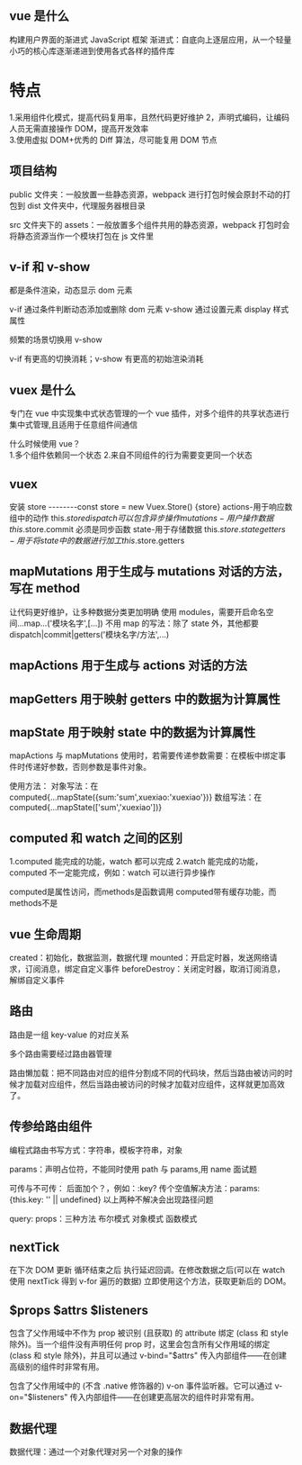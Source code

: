 ## vue 是什么

构建用户界面的渐进式 JavaScript 框架
渐进式：自底向上逐层应用，从一个轻量小巧的核心库逐渐递进到使用各式各样的插件库

# 特点

1.采用组件化模式，提高代码复用率，且然代码更好维护
2，声明式编码，让编码人员无需直接操作 DOM，提高开发效率  
3.使用虚拟 DOM+优秀的 Diff 算法，尽可能复用 DOM 节点

## 项目结构

public 文件夹：一般放置一些静态资源，webpack 进行打包时候会原封不动的打包到 dist 文件夹中，代理服务器根目录

src 文件夹下的 assets：一般放置多个组件共用的静态资源，webpack 打包时会将静态资源当作一个模块打包在 js 文件里

## v-if 和 v-show

都是条件渲染，动态显示 dom 元素

v-if 通过条件判断动态添加或删除 dom 元素
v-show 通过设置元素 display 样式属性

频繁的场景切换用 v-show

v-if 有更高的切换消耗；v-show 有更高的初始渲染消耗

## vuex 是什么

专门在 vue 中实现集中式状态管理的一个 vue 插件，对多个组件的共享状态进行集中式管理,且适用于任意组件间通信

什么时候使用 vue？  
1.多个组件依赖同一个状态 2.来自不同组件的行为需要变更同一个状态

## vuex

安装 store --------const store = new Vuex.Store() {store}
actions-用于响应数组中的动作 this.$storedispatch 可以包含异步操作
mutations-用户操作数据       this.$store.commit 必须是同步函数
state-用于存储数据 this.$store.state
getters-用于将 state 中的数据进行加工    this.$store.getters

## mapMutations 用于生成与 mutations 对话的方法，写在 method

让代码更好维护，让多种数据分类更加明确
使用 modules，需要开启命名空间...map...('模块名字',[...])
不用 map 的写法：除了 state 外，其他都要 dispatch|commit|getters('模块名字/方法',...)

## mapActions 用于生成与 actions 对话的方法

## mapGetters 用于映射 getters 中的数据为计算属性

## mapState 用于映射 state 中的数据为计算属性

mapActions 与 mapMutations 使用时，若需要传递参数需要：在模板中绑定事件时传递好参数，否则参数是事件对象。

使用方法：
对象写法：在 computed{...mapState({sum:'sum',xuexiao:'xuexiao'})}
数组写法：在 computed{...mapState(['sum','xuexiao'])}

## computed 和 watch 之间的区别

1.computed 能完成的功能，watch 都可以完成
2.watch 能完成的功能，computed 不一定能完成，例如：watch 可以进行异步操作

computed是属性访问，而methods是函数调用
computed带有缓存功能，而methods不是

## vue 生命周期

created：初始化，数据监测，数据代理
mounted：开启定时器，发送网络请求，订阅消息，绑定自定义事件
beforeDestroy：关闭定时器，取消订阅消息，解绑自定义事件

## 路由

路由是一组 key-value 的对应关系

多个路由需要经过路由器管理

路由懒加载：把不同路由对应的组件分割成不同的代码块，然后当路由被访问的时候才加载对应组件，然后当路由被访问的时候才加载对应组件，这样就更加高效了。

## 传参给路由组件

编程式路由书写方式：字符串，模板字符串，对象

params：声明占位符，不能同时使用 path 与 params,用 name
面试题

可传与不可传： 后面加个？，例如：:key?
传个空值解决方法：params: {this.key: '' || undefined}
以上两种不解决会出现路径问题

query:
props：三种方法
布尔模式
对象模式
函数模式

## nextTick

在下次 DOM 更新 循环结束之后 执行延迟回调。在修改数据之后(可以在 watch 使用 nextTick 得到 v-for 遍历的数据) 立即使用这个方法，获取更新后的 DOM。

## $props $attrs $listeners

包含了父作用域中不作为 prop 被识别 (且获取) 的 attribute 绑定 (class 和 style 除外)。当一个组件没有声明任何 prop 时，这里会包含所有父作用域的绑定 (class 和 style 除外)，并且可以通过 v-bind="$attrs" 传入内部组件——在创建高级别的组件时非常有用。

包含了父作用域中的 (不含 .native 修饰器的) v-on 事件监听器。它可以通过 v-on="$listeners" 传入内部组件——在创建更高层次的组件时非常有用。

## 数据代理
数据代理：通过一个对象代理对另一个对象的操作